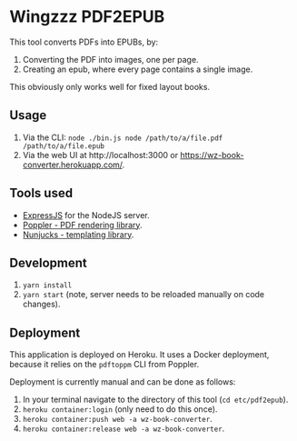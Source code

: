 # Wingzzz PDF2EPUB

This tool converts PDFs into EPUBs, by:

1. Converting the PDF into images, one per page.
2. Creating an epub, where every page contains a single image.

This obviously only works well for fixed layout books.

## Usage

1. Via the CLI: `node ./bin.js node /path/to/a/file.pdf /path/to/a/file.epub`
2. Via the web UI at http://localhost:3000 or https://wz-book-converter.herokuapp.com/.

## Tools used

* [ExpressJS](https://expressjs.com/) for the NodeJS server.
* [Poppler - PDF rendering library](https://poppler.freedesktop.org/).
* [Nunjucks - templating library](https://mozilla.github.io/nunjucks/).

## Development

1. `yarn install`
2. `yarn start` (note, server needs to be reloaded manually on code changes).

## Deployment

This application is deployed on Heroku. It uses a Docker deployment, because
it relies on the `pdftoppm` CLI from Poppler.

Deployment is currently manual and can be done as follows:

1. In your terminal navigate to the directory of this tool (`cd etc/pdf2epub`).
2. `heroku container:login` (only need to do this once).
3. `heroku container:push web -a wz-book-converter`.
4. `heroku container:release web -a wz-book-converter`.
